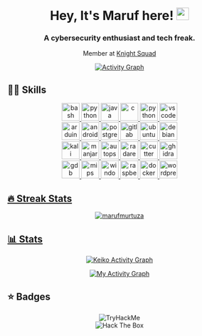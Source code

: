 <h1 align="center">
  Hey, It's Maruf here!
  <img src="https://media.giphy.com/media/hvRJCLFzcasrR4ia7z/giphy.gif" width="28">
</h1>

<h3 align="center">A cybersecurity enthusiast and tech freak.</h3>

<p align="center">Member at <a href="https://knightsquad.org">Knight Squad</a> </p> 

<p align="center">
  <a href="https://github-readme-stats.vercel.app/api/top-langs/?username=marufmurtuza&theme=gotham&langs_count=6&layout=compact"><img alt="Activity Graph" src="https://github-readme-stats.vercel.app/api/top-langs/?username=marufmurtuza&theme=gotham&langs_count=6&layout=compact" /></a>
 </p>


<h2>👩‍💻 Skills</h2>

<p align="center">
  <a href="https://www.gnu.org/software/bash/"><img src="https://upload.wikimedia.org/wikipedia/commons/thumb/4/4b/Bash_Logo_Colored.svg/512px-Bash_Logo_Colored.svg.png?20180723054350" alt="bash" width="40" height="40"/>
  <a href="https://www.python.org"><img src="https://github.com/keikomori/icons-badges/blob/master/icons/Python/python.svg" alt="python" width="40" height="40"/>
  <a href="https://www.java.com"><img src="https://github.com/keikomori/icons-badges/blob/master/icons/Java/java.png" alt="java" width="40" height="40"/>
  <a href="https://www.learn-c.org"><img src="https://github.com/keikomori/icons-badges/blob/master/icons/C/c.svg" alt="c" width="40" height="40"/>
  <a href="https://www.learncpp.com/"><img src="https://github.com/keikomori/icons-badges/blob/master/icons/C%20%2B%2B/c.svg" alt="python" width="40" height="40"/>
  <a href="https://code.visualstudio.com"><img src="https://github.com/keikomori/icons-badges/blob/master/icons/VSCode/vscode.svg" alt="vscode" width="40" height="40"/><br>
  <a href="https://www.arduino.cc"><img src="https://github.com/keikomori/icons-badges/blob/master/icons/Arduino/arduino.png" alt="arduino" width="40" height="40"/>
  <a href="https://developer.android.com/studio/"><img src="https://github.com/keikomori/icons-badges/blob/master/icons/Android/android.svg" alt="androidstudio" width="40" height="40"/>
  <a href="https://www.postgresql.org"><img src="https://github.com/keikomori/icons-badges/blob/master/icons/Postgresql/postgresql.svg" alt="postgresql" width="40" height="40"/>
  <a href="https://gitlab.com/"><img src="https://github.com/keikomori/icons-badges/blob/master/icons/GitLab/gitlab.svg" alt="gitlab" width="40" height="40"/>
  <a href="https://ubuntu.com/"><img src="https://github.com/keikomori/icons-badges/blob/master/icons/Ubuntu/ubuntu.svg" alt="ubuntu" width="40" height="40"/>
  <a href="https://debian.org"><img src="https://www.debian.org/logos/openlogo-nd.svg" alt="debian" width="40" height="40"/><br>
  <a href="https://kali.org"><img src="https://img.icons8.com/color/100/000000/kali-linux.png" alt="kali" width="40" height="40"/>
  <a href="https://manjaro.org"><img src="https://upload.wikimedia.org/wikipedia/commons/3/3e/Manjaro-logo.svg" alt="manjaro" width="40" height="40"/>
  <a href="https://autopsy.com"><img src="https://www.sleuthkit.org/picts/renzik_sm.jpg" alt="autopsy" width="40" height="40"/>
  <a href="https://rada.re"><img src="https://tryhackme-images.s3.amazonaws.com/room-icons/42a9330f4d6d6b84463cfa30d0563a04.png" alt="radare2" width="40" height="40"/>
  <a href="cutter.re"><img src="https://cutter.re/assets/images/cutter-small.svg" alt="cutter" width="40" height="40"/>
  <a href="https://ghidra-sre.org"><img src="https://ghidra-sre.org/images/GHIDRA_1.png" alt="ghidra" width="40" height="40"/><br>
  <a href="https://gnu.org"><img src="https://www.gnu.org/savannah-checkouts/gnu/gdb/images/archer.svg" alt="gdb" width="40" height="40"/>
  <a href="https://mips.com"><img src="https://encrypted-tbn0.gstatic.com/images?q=tbn:ANd9GcQE1KoDnVtIBvouq3Nc8QQuFvZrItRU1HVl-A&usqp=CAU" alt="mips" width="40" height="40"/> 
  <a href="https://www.microsoft.com/pt-br/windows/"><img src="https://github.com/keikomori/icons-badges/blob/master/icons/Windows/windows.svg" alt="windows" width="40" height="40"/>
  <a href="https://www.raspberrypi.org/software/operating-systems"><img src="https://github.com/keikomori/icons-badges/blob/master/icons/Raspberry%20Pi/raspberry_pi.svg" alt="raspberrypi" width="40" height="40"/>
  <a href="https://www.docker.com/"><img src="https://github.com/keikomori/icons-badges/blob/master/icons/Docker/docker.svg" alt="docker" width="40" height="40"/>
  <a href="https://br.wordpress.org/"><img src="https://github.com/keikomori/icons-badges/blob/master/icons/WordPress/wordpress.svg" alt="wordpress" width="40" height="40"/>
</p>
    
    
<h2>🔥 Streak Stats</h2>

<p align="center">
  <img src="http://github-readme-streak-stats.herokuapp.com?user=marufmurtuza&theme=gotham" alt="marufmurtuza" />
</p>

<h2>📊 Stats</h2>

<p align="center">
<a href="https://github.com/marufmurtuza/github-readme-activity-graph"><img alt="Keiko Activity Graph" src="https://activity-graph.herokuapp.com/graph?username=marufmurtuza&theme=gotham"/>
</p>


<p align="center">
<a  href="https://github-readme-stats.vercel.app/api?username=marufmurtuza&count_private=true&show_icons=true&theme=radical"><img alt="My Activity Graph" src="https://github-readme-stats.vercel.app/api?username=marufmurtuza&count_private=true&show_icons=true&theme=gotham" /></a>
  
</p>


<h2>⭐ Badges</h2>

 <div align="center">
   <img src="https://tryhackme-badges.s3.amazonaws.com/marufmurtuza.png" alt="TryHackMe"><br>
   <img src="http://www.hackthebox.eu/badge/image/498360" alt="Hack The Box"> 
</div>

 

